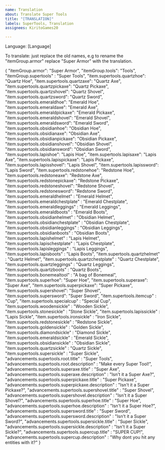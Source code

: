 ```yaml
---
name: Translation
about: Translate Super Tools
title: "[TRANSLATION]"
labels: SuperTools, Translation
assignees: KiritoGames20

---
```


Language: [Language]

To translate: just replace the old names, e.g to rename the "itemGroup.armor" replace "Super Armor" with the translation.

{
  "itemGroup.armor": "Super Armor",
  "itemGroup.tools": "Tools",
  "itemGroup.supertools" : "Super Tools",
  "item.supertools.quartzhoe": "Quartz Hoe",
  "item.supertools.quartzaxe": "Quartz Axe",
  "item.supertools.quartzpickaxe": "Quartz Pickaxe",
  "item.supertools.quartzshovel": "Quartz Shovel",
  "item.supertools.quartzsword": "Quartz Sword",
  "item.supertools.emeraldhoe": "Emerald Hoe",
  "item.supertools.emeraldaxe": "Emerald Axe",
  "item.supertools.emeraldpickaxe": "Emerald Pickaxe",
  "item.supertools.emeraldshovel": "Emerald Shovel",
  "item.supertools.emeraldsword": "Emerald Sword",
  "item.supertools.obsidianhoe": "Obsidian Hoe",
  "item.supertools.obsidianaxe": "Obsidian Axe",
  "item.supertools.obsidianpickaxe": "Obsidian Pickaxe",
  "item.supertools.obsidianshovel": "Obsidian Shovel",
  "item.supertools.obsidiansword": "Obsidian Sword",
  "item.supertools.lapishoe": "Lapis Hoe",
  "item.supertools.lapisaxe": "Lapis Axe",
  "item.supertools.lapispickaxe": "Lapis Pickaxe",
  "item.supertools.lapisshovel": "Lapis Shovel",
  "item.supertools.lapissword": "Lapis Sword",
  "item.supertools.redstonehoe": "Redstone Hoe",
  "item.supertools.redstoneaxe": "Redstone Axe",
  "item.supertools.redstonepickaxe": "Redstone Pickaxe",
  "item.supertools.redstoneshovel": "Redstone Shovel",
  "item.supertools.redstonesword": "Redstone Sword",
  "item.supertools.emeraldhelmet" : "Emerald Helmet",
  "item.supertools.emeraldchestplate" : "Emerald Chestplate",
  "item.supertools.emeraldleggings" : "Emerald Leggings",
  "item.supertools.emeraldboots" : "Emerald Boots",
  "item.supertools.obsidianhelmet" : "Obsidian Helmet",
  "item.supertools.obsidianchestplate" : "Obsidian Chestplate",
  "item.supertools.obsidianleggings" : "Obsidian Leggings",
  "item.supertools.obsidianboots" : "Obsidian Boots",
  "item.supertools.lapishelmet" : "Lapis Helmet",
  "item.supertools.lapischestplate" : "Lapis Chestplate",
  "item.supertools.lapisleggings" : "Lapis Leggings",
  "item.supertools.lapisboots" : "Lapis Boots",
  "item.supertools.quartzhelmet" : "Quartz Helmet",
  "item.supertools.quartzchestplate" : "Quartz Chestplate",
  "item.supertools.quartzleggings" : "Quartz Leggings",
  "item.supertools.quartzboots" : "Quartz Boots",
  "item.supertools.bonemealtool" : "A bag of Bonemeal",
  "item.supertools.superhoe": "Super Hoe",
  "item.supertools.superaxe": "Super Axe",
  "item.supertools.superpickaxe": "Super Pickaxe",
  "item.supertools.supershovel": "Super Shovel",
  "item.supertools.supersword": "Super Sword",
  "item.supertools.itemcup" : "Cup",
  "item.supertools.specialcup" : "Special Cup",
  "item.supertools.woodensickle" : "Wooden Sickle",
  "item.supertools.stonesickle" : "Stone Sickle",
  "item.supertools.lapissickle" : "Lapis Sickle",
  "item.supertools.ironsickle" : "Iron Sickle",
  "item.supertools.redstonesickle" : "Redstone Sickle",
  "item.supertools.goldensickle" : "Golden Sickle",
  "item.supertools.diamondsickle" : "Diamond Sickle",
  "item.supertools.emeraldsickle" : "Emerald Sickle",
  "item.supertools.obsidiansickle" : "Obsidian Sickle",
  "item.supertools.quartzsickle" : "Quartz Sickle",
  "item.supertools.supersickle" : "Super Sickle",
  "advancements.supertools.root.title" : "Super Tools",
  "advancements.supertools.root.description" : "Make every Super Tool!",
  "advancements.supertools.superaxe.title" : "Super Axe",
  "advancements.supertools.superaxe.description" : "Isn't it a Super Axe?",
  "advancements.supertools.superpickaxe.title" : "Super Pickaxe",
  "advancements.supertools.superpickaxe.description" : "Isn't it a Super Pickaxe?",
  "advancements.supertools.supershovel.title" : "Super Shovel",
  "advancements.supertools.supershovel.description" : "Isn't it a Super Shovel?",
  "advancements.supertools.superhoe.title" : "Super Hoe",
  "advancements.supertools.superhoe.description" : "Isn't it a Super Hoe?",
  "advancements.supertools.supersword.title" : "Super Sword",
  "advancements.supertools.supersword.description" : "Isn't it a Super Sword?",
  "advancements.supertools.supersickle.title" : "Super Sickle",
  "advancements.supertools.supersickle.description" : "Isn't it a Super Sickle?",
  "advancements.supertools.supercup.title" : "SUPER CUP!",
  "advancements.supertools.supercup.description" : "Why dont you hit any entities with it?"
}

